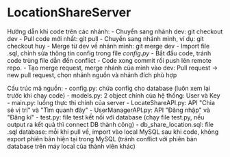 # LocationShareServer
Hướng dẫn khi code trên các nhánh:
    - Chuyển sang nhánh dev: git checkout dev
    - Pull code mới nhất: git pull
    - Chuyển sang nhánh mình, ví dụ: git checkout huy
    - Merge từ dev về nhánh mình: git merge dev
    - Import file .sql, chỉnh sửa thông tin config trong file <i>config.py</i>
    - Bắt đầu code, tránh code trùng file dẫn đến conflict
    - Code xong commit rồi push lên remote repo.
    - Tạo merge request, merge nhánh của mình vào dev: Pull request -> new pull request, chọn nhánh nguồn và nhánh đích phù hợp

Cấu trúc mã nguồn:
    - config.py: chứa config cho database (luôn xem lại trước khi chạy code)
    - models.py: 2 object chính của hệ thống: User và Key
    - main.py: luồng thực thi chính của server
    - LocateShareAPI.py: API "Chia sẻ vị trí" và "Tìm quanh đây"
    - UserManagerAPI.py: API "Đăng nhập" và "Đăng kí"
    - test.py: file test kết nối với database (chạy file test.py, nếu output ra kết quả thì connect DB thành công)
    - db_share_location.sql: file .sql database:
        mỗi khi pull về, import vào local MySQL
        sau khi code, không export phiên bản hiện tại trong MySQL (tránh conflict với phiên bản database trên máy local của thành viên khác)

